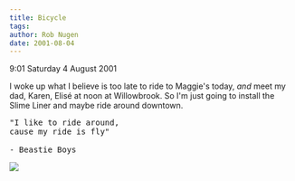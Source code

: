```yaml
---
title: Bicycle
tags: 
author: Rob Nugen
date: 2001-08-04
---
```


<p class=date>9:01 Saturday 4 August 2001</p>

<p>I woke up what I believe is too late to ride to
Maggie's today, <em>and</em> meet my dad, Karen, Elisé
at noon at Willowbrook.  So I'm just going to install
the Slime Liner and maybe ride around downtown.</p>

<pre>
"I like to ride around,
cause my ride is fly"

- Beastie Boys
</pre>

<p><img src="/images/rob/wL-ROB.gif"/></p>
